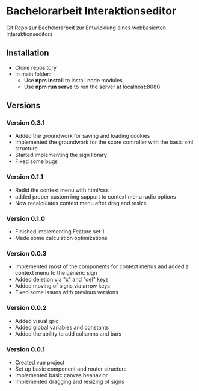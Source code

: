 # Bachelorarbeit Interaktionseditor

Git Repo zur Bachelorarbeit zur Entwicklung eines webbasierten Interaktionseditors

## Installation

- Clone repository
- In main folder:
	- Use **npm install** to install node modules
	- Use **npm run serve** to run the server at localhost:8080

## Versions

### Version 0.3.1
- Added the groundwork for saving and loading cookies
- Implemented the groundwork for the score controller with the basic xml structure
- Started implementing the sign library
- Fixed some bugs

### Version 0.1.1
- Redid the context menu with html/css
- added proper custom img support to context menu radio options
- Now recalculates context menu after drag and resize

### Version 0.1.0
- Finished implementing Feature set 1
- Made some calculation optimizations

### Version 0.0.3
- Implemented most of the components for context menus and added a context menu to the generic sign
- Added deletion via "x" and "del" keys
- Added moving of signs via arrow keys
- Fixed some issues with previous versions

### Version 0.0.2
- Added visual grid
- Added global variables and constants
- Added the ability to add collumns and bars

### Version 0.0.1
- Created vue project
- Set up basic component and router structure
- Implemented basic canvas beahavior
- Implemented dragging and resizing of signs